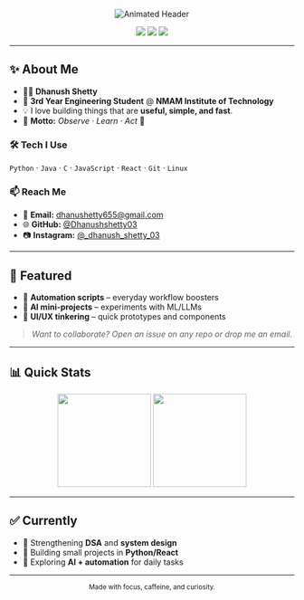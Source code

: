 <p align="center">
  <img src="https://readme-typing-svg.demolab.com?font=Orbitron&size=44&pause=1800&color=000000&center=true&vCenter=true&width=980&lines=Welcome+to+my+GitHub;I'm+Dhanush+Shetty;Observe+%7C+Learn+%7C+Act" alt="Animated Header" />
</p>

<p align="center">
  <img src="https://img.shields.io/badge/Engineer-3rd%20Year-0?style=for-the-badge&labelColor=000&color=000000" />
  <img src="https://img.shields.io/badge/NMAMIT-Student-0?style=for-the-badge&labelColor=000&color=000000" />
  <img src="https://img.shields.io/badge/Focus-AI%20%7C%20Automation%20%7C%20UI%2FUX-0?style=for-the-badge&labelColor=000&color=000000" />
</p>

---

## ✨ About Me
- 🧑‍🎓 **Dhanush Shetty**
- 🏫 **3rd Year Engineering Student** @ **NMAM Institute of Technology**
- 💡 I love building things that are **useful, simple, and fast**.
- 🎯 **Motto:** *Observe · Learn · Act* 🚀

### 🛠️ Tech I Use
`Python` · `Java` · `C` · `JavaScript` · `React` · `Git` · `Linux`

### 📫 Reach Me
- 📧 **Email:** [dhanushetty655@gmail.com](mailto:dhanushetty655@gmail.com)
- 🌐 **GitHub:** [@Dhanushshetty03](https://github.com/Dhanushshetty03)
- 📷 **Instagram:** [@_dhanush_shetty_03](https://instagram.com/_dhanush_shetty_03)

---

## 📌 Featured
- 🔧 **Automation scripts** – everyday workflow boosters  
- 🤖 **AI mini-projects** – experiments with ML/LLMs  
- 🎨 **UI/UX tinkering** – quick prototypes and components

> *Want to collaborate? Open an issue on any repo or drop me an email.*

---

## 📊 Quick Stats
<p align="center">
  <img height="165" src="https://github-readme-stats.vercel.app/api?username=Dhanushshetty03&show_icons=true&theme=default&hide_border=true" />
  <img height="165" src="https://github-readme-stats.vercel.app/api/top-langs/?username=Dhanushshetty03&layout=compact&theme=default&hide_border=true" />
</p>

---

## ✅ Currently
- 📘 Strengthening **DSA** and **system design**
- 🧪 Building small projects in **Python/React**
- 🌱 Exploring **AI + automation** for daily tasks

---

<p align="center">
  <sub>Made with focus, caffeine, and curiosity.</sub>
</p>
